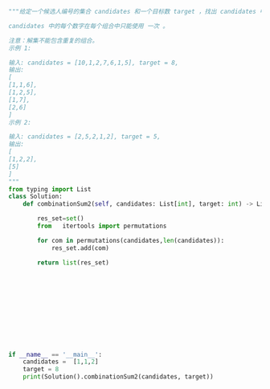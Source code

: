 
<BlogInfo title="72.组合总和 II" author="白日梦想猿" pv=0 read_times=0 pre_cost_time=0分37秒 category="leetcode" tag_list="['leetcode']" create_time="2022.04.25 19:43:58" update_time="2022.04.25 20:29:52" />

```python
"""给定一个候选人编号的集合 candidates 和一个目标数 target ，找出 candidates 中所有可以使数字和为 target 的组合。

candidates 中的每个数字在每个组合中只能使用 一次 。

注意：解集不能包含重复的组合。 
示例 1:

输入: candidates = [10,1,2,7,6,1,5], target = 8,
输出:
[
[1,1,6],
[1,2,5],
[1,7],
[2,6]
]
示例 2:

输入: candidates = [2,5,2,1,2], target = 5,
输出:
[
[1,2,2],
[5]
]
"""
from typing import List
class Solution:
    def combinationSum2(self, candidates: List[int], target: int) -> List[List[int]]:

        res_set=set()
        from   itertools import permutations

        for com in permutations(candidates,len(candidates)):
            res_set.add(com)

        return list(res_set)












if __name__ == '__main__':
    candidates =  [1,1,2]
    target = 8
    print(Solution().combinationSum2(candidates, target))

```
